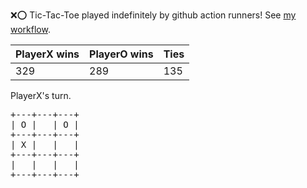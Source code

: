 :x::o: Tic-Tac-Toe played indefinitely by github action runners! See [my workflow](.github/workflows/play.yaml).

|PlayerX wins|PlayerO wins|Ties|
|-|-|-|
|329|289|135|

PlayerX's turn.

<pre>
+---+---+---+
| O |   | O |
+---+---+---+
| X |   |   |
+---+---+---+
|   |   |   |
+---+---+---+
</pre>